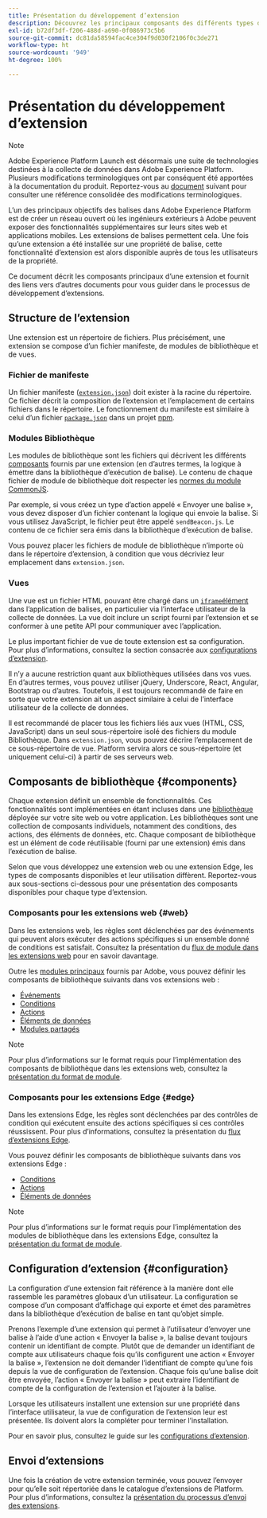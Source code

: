 ```yaml
---
title: Présentation du développement d’extension
description: Découvrez les principaux composants des différents types d’extensions de balise ainsi que le processus de développement des extensions dans Adobe Experience Platform.
exl-id: b72df3df-f206-488d-a690-0f086973c5b6
source-git-commit: dc81da58594fac4ce304f9d030f2106f0c3de271
workflow-type: ht
source-wordcount: '949'
ht-degree: 100%

---
```


# Présentation du développement d’extension

>[!NOTE]
>
>Adobe Experience Platform Launch est désormais une suite de technologies destinées à la collecte de données dans Adobe Experience Platform. Plusieurs modifications terminologiques ont par conséquent été apportées à la documentation du produit. Reportez-vous au [document](../term-updates.md) suivant pour consulter une référence consolidée des modifications terminologiques.

L’un des principaux objectifs des balises dans Adobe Experience Platform est de créer un réseau ouvert où les ingénieurs extérieurs à Adobe peuvent exposer des fonctionnalités supplémentaires sur leurs sites web et applications mobiles. Les extensions de balises permettent cela. Une fois qu’une extension a été installée sur une propriété de balise, cette fonctionnalité d’extension est alors disponible auprès de tous les utilisateurs de la propriété.

Ce document décrit les composants principaux d’une extension et fournit des liens vers d’autres documents pour vous guider dans le processus de développement d’extensions.

## Structure de l’extension

Une extension est un répertoire de fichiers. Plus précisément, une extension se compose d’un fichier manifeste, de modules de bibliothèque et de vues.

### Fichier de manifeste 

Un fichier manifeste ([`extension.json`](./manifest.md)) doit exister à la racine du répertoire. Ce fichier décrit la composition de l’extension et l’emplacement de certains fichiers dans le répertoire. Le fonctionnement du manifeste est similaire à celui d’un fichier [`package.json`](https://docs.npmjs.com/files/package.json) dans un projet [npm](https://www.npmjs.com/).

### Modules Bibliothèque

Les modules de bibliothèque sont les fichiers qui décrivent les différents [composants](#components) fournis par une extension (en d’autres termes, la logique à émettre dans la bibliothèque d’exécution de balise). Le contenu de chaque fichier de module de bibliothèque doit respecter les [normes du module CommonJS](https://nodejs.org/api/modules.html#modules-commonjs-modules).

Par exemple, si vous créez un type d’action appelé « Envoyer une balise », vous devez disposer d’un fichier contenant la logique qui envoie la balise. Si vous utilisez JavaScript, le fichier peut être appelé `sendBeacon.js`. Le contenu de ce fichier sera émis dans la bibliothèque d’exécution de balise.

Vous pouvez placer les fichiers de module de bibliothèque n’importe où dans le répertoire d’extension, à condition que vous décriviez leur emplacement dans `extension.json`.

### Vues

Une vue est un fichier HTML pouvant être chargé dans un [`iframe`élément](https://developer.mozilla.org/fr-FR/docs/Web/HTML/Element/iframe) dans l’application de balises, en particulier via l’interface utilisateur de la collecte de données. La vue doit inclure un script fourni par l’extension et se conformer à une petite API pour communiquer avec l’application.

Le plus important fichier de vue de toute extension est sa configuration. Pour plus d’informations, consultez la section consacrée aux [configurations d’extension](#configuration).

Il n’y a aucune restriction quant aux bibliothèques utilisées dans vos vues. En d’autres termes, vous pouvez utiliser jQuery, Underscore, React, Angular, Bootstrap ou d’autres. Toutefois, il est toujours recommandé de faire en sorte que votre extension ait un aspect similaire à celui de l’interface utilisateur de la collecte de données.

Il est recommandé de placer tous les fichiers liés aux vues (HTML, CSS, JavaScript) dans un seul sous-répertoire isolé des fichiers du module Bibliothèque. Dans `extension.json`, vous pouvez décrire l’emplacement de ce sous-répertoire de vue. Platform servira alors ce sous-répertoire (et uniquement celui-ci) à partir de ses serveurs web.

## Composants de bibliothèque {#components}

Chaque extension définit un ensemble de fonctionnalités. Ces fonctionnalités sont implémentées en étant incluses dans une [bibliothèque](../ui/publishing/libraries.md) déployée sur votre site web ou votre application. Les bibliothèques sont une collection de composants individuels, notamment des conditions, des actions, des éléments de données, etc. Chaque composant de bibliothèque est un élément de code réutilisable (fourni par une extension) émis dans l’exécution de balise.

Selon que vous développez une extension web ou une extension Edge, les types de composants disponibles et leur utilisation diffèrent. Reportez-vous aux sous-sections ci-dessous pour une présentation des composants disponibles pour chaque type d’extension.

### Composants pour les extensions web {#web}

Dans les extensions web, les règles sont déclenchées par des événements qui peuvent alors exécuter des actions spécifiques si un ensemble donné de conditions est satisfait. Consultez la présentation du [flux de module dans les extensions web](./web/flow.md) pour en savoir davantage.

Outre les [modules principaux](./web/core.md) fournis par Adobe, vous pouvez définir les composants de bibliothèque suivants dans vos extensions web :

* [Événements](./web/event-types.md)
* [Conditions](./web/condition-types.md)
* [Actions](./web/action-types.md)
* [Éléments de données](./web/data-element-types.md)
* [Modules partagés](./web/shared.md)

>[!NOTE]
>
>Pour plus d’informations sur le format requis pour l’implémentation des composants de bibliothèque dans les extensions web, consultez la [présentation du format de module](./web/format.md).

### Composants pour les extensions Edge {#edge}

Dans les extensions Edge, les règles sont déclenchées par des contrôles de condition qui exécutent ensuite des actions spécifiques si ces contrôles réussissent. Pour plus d’informations, consultez la présentation du [flux d’extensions Edge](./edge/flow.md).

Vous pouvez définir les composants de bibliothèque suivants dans vos extensions Edge :

* [Conditions](./edge/condition-types.md)
* [Actions](./edge/action-types.md)
* [Éléments de données](./edge/data-element-types.md)

>[!NOTE]
>
>Pour plus d’informations sur le format requis pour l’implémentation des modules de bibliothèque dans les extensions Edge, consultez la [présentation du format de module](./edge/format.md).

## Configuration d’extension {#configuration}

La configuration d’une extension fait référence à la manière dont elle rassemble les paramètres globaux d’un utilisateur. La configuration se compose d’un composant d’affichage qui exporte et émet des paramètres dans la bibliothèque d’exécution de balise en tant qu’objet simple.

Prenons l’exemple d’une extension qui permet à l’utilisateur d’envoyer une balise à l’aide d’une action « Envoyer la balise », la balise devant toujours contenir un identifiant de compte. Plutôt que de demander un identifiant de compte aux utilisateurs chaque fois qu’ils configurent une action « Envoyer la balise », l’extension ne doit demander l’identifiant de compte qu’une fois depuis la vue de configuration de l’extension. Chaque fois qu’une balise doit être envoyée, l’action « Envoyer la balise » peut extraire l’identifiant de compte de la configuration de l’extension et l’ajouter à la balise.

Lorsque les utilisateurs installent une extension sur une propriété dans l’interface utilisateur, la vue de configuration de l’extension leur est présentée. Ils doivent alors la compléter pour terminer l’installation.

Pour en savoir plus, consultez le guide sur les [configurations d’extension](./configuration.md).

## Envoi d’extensions

Une fois la création de votre extension terminée, vous pouvez l’envoyer pour qu’elle soit répertoriée dans le catalogue d’extensions de Platform. Pour plus d’informations, consultez la [présentation du processus d’envoi des extensions](./submit/overview.md).
